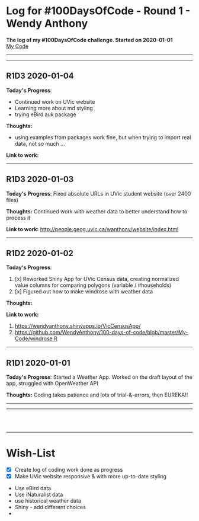 # Log for #100DaysOfCode - Round 1 - Wendy Anthony

**The log of my #100DaysOfCode challenge. Started on 2020-01-01**  
[My Code](https://github.com/WendyAnthony/100-days-of-code/tree/master/My-Code)

***  
***
## R1D3 2020-01-04
**Today's Progress**: 
- Continued work on UVic website
- Learning more about md styling
- trying eBird auk package


**Thoughts:** 
- using examples from packages work fine, but when trying to import real data, not so much ...

**Link to work:** 

***

## R1D3 2020-01-03
**Today's Progress**: Fixed absolute URLs in UVic student website (over 2400 files)

**Thoughts:** Continued work with weather data to better understand how to process it

**Link to work:** http://people.geog.uvic.ca/wanthony/website/index.html 

***

## R1D2 2020-01-02
**Today's Progress**: 
1. [x] Reworked Shiny App for UVic Census data, creating normalized value columns for comparing polygons (variable / #households)
2. [x] Figured out how to make windrose with weather data

**Thoughts:** 

**Link to work:** 
1. https://wendyanthony.shinyapps.io/VicCensusApp/
2. https://github.com/WendyAnthony/100-days-of-code/blob/master/My-Code/windrose.R

***

## R1D1 2020-01-01
**Today's Progress**: Started a Weather App. Worked on the draft layout of the app, struggled with OpenWeather API 

**Thoughts:** Coding takes patience and lots of trial-&-errors, then EUREKA!!

***  


***  
<br /><br />
***

# Wish-List
- [x] Create log of coding work done as progress
- [x] Make UVic website responsive & with more up-to-date styling
- Use eBird data
- Use iNaturalist data
- use historical weather data
- Shiny - add different choices
- 


